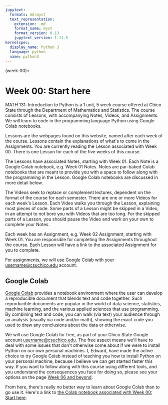 ```yaml
---
jupytext:
  formats: md:myst
  text_representation:
    extension: .md
    format_name: myst
    format_version: 0.13
    jupytext_version: 1.11.5
kernelspec:
  display_name: Python 3
  language: python
  name: python3
---
```

(week-00)=
# Week 00: Start here

MATH 131: Introduction to Python is a 1 unit, 5 week course offered at
Chico State through the Department of Mathematics and Statistics.  The
course consists of Lessons, with accompanying Notes, Videos, and
Assignments.  We will learn to code in the programming language Python
using Google Colab notebooks.

Lessons are the webpages found on this website, named after each week
of the course.  Lessons contain the explanations of what's to come in
the Assignments.  You are currently reading the Lesson associated with
Week 00.  There is one Lesson for each of the five weeks of this
course.

The Lessons have associated Notes, starting with Week 01.  Each Note
is a Google Colab notebook, e.g. Week 01 Notes.  Notes are par-baked
Colab notebooks that are meant to provide you with a space to follow
along with the programming in the Lesson.  Google Colab notebooks are
discussed in more detail below.

The Videos seek to replace or complement lectures, dependent on the
format of the course for each semester.  There are one or more Videos
for each week's Lesson.  Each Video walks you through the Lesson,
explaining most pieces of code.  Some parts of a Lesson might be
skipped in a Video, in an attempt to not bore you with Videos that are
too long.  For the skipped parts of a Lesson, you should pause the
Video and work on your own to complete your Notes.

Each week has an Assignment, e.g. Week 02 Assignment, starting with
Week 01.  You are responsible for completing the Assignments
throughout the course. Each Lesson will have a link to the associated
Assignment for you to complete.

For assignments, we will use Google Colab with your
username@csuchico.edu account.


## Google Colab

<a href="https://colab.research.google.com" target="_blank">Google
Colab</a> provides a notebook environment where the user can develop a
reproducible document that blends text and code together.  Such
reproducible documents are popular in the world of data science,
statistics, machine learning, and the various applied sciences that
use programming.  By combining text and code, you can walk (via text)
your audience through an analysis (usually via code and/or math),
showing the exact code you used to draw any conclusions about the data
or otherwise.

We will use Google Colab for free, as part of your Chico State Google
account username@csuchico.edu.  The free aspect means we'll have
to deal with some issues that don't otherwise come about if we were to
install Python on our own personal machines.  I, Edward, have made the
active choice to try Google Colab instead of teaching you how to
install Python on your personal machine, because I believe we can get
started faster this way.  If you want to follow along with this course
using different tools, and you understand the consequences you face
for doing so, please see your options on the page [Week 06 and
beyond](week-06).

From here, there's really no better way to learn about Google Colab
than to go use it.  Here's a link to <a
href="https://colab.research.google.com/drive/1weKuFgd98W76BloyuuB4d2HudB5KLYew?usp=sharing"
target="_blank">the Colab notebook associated with Week 00: Start
here</a>.

